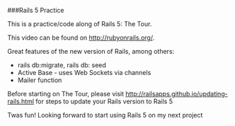 ###Rails 5 Practice

This is a practice/code along of Rails 5: The Tour.

This video can be found on http://rubyonrails.org/.

Great features of the new version of Rails, among others:
* rails db:migrate, rails db: seed
* Active Base - uses Web Sockets via channels
* Mailer function

Before starting on The Tour, please visit http://railsapps.github.io/updating-rails.html for steps to update your Rails version to Rails 5

Twas fun! Looking forward to start using Rails 5 on my next project
